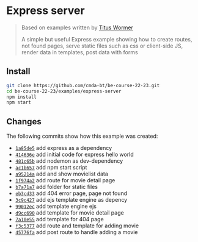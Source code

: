 # Express server

> Based on examples written by [Titus Wormer](http://wooorm.com)
> 
> A simple but useful Express example showing how to create routes, not found
> pages, serve static files such as css or client-side JS, render data in templates, 
> post data with forms


## Install


```bash
git clone https://github.com/cmda-bt/be-course-22-23.git
cd be-course-22-23/examples/express-server
npm install
npm start
```

## Changes

The following commits show how this example was created:

*   [`1a85de5`](https://github.com/cmda-bt/be-course-21-22/commit/1a85de5b95455ded01b4d86ad73a6b023c4d8b4d)
    add express as a dependency
*   [`414636e`](https://github.com/cmda-bt/be-course-21-22/commit/414636e67f11211b37ce2811a8e15cb895a9066d)
    add initial code for express hello world
*   [`481c65b`](https://github.com/cmda-bt/be-course-21-22/commit/481c65b4a4075a8f27169dd7594eccb94b9e2440)
    add nodemon as dev-dependency
*   [`ac1b657`](https://github.com/cmda-bt/be-course-21-22/commit/ac1b6573276df230ac22775a2a7740c385d1a88e)
    add npm start script
*   [`a95214a`](https://github.com/cmda-bt/be-course-21-22/commit/a95214aec8a756112554e158dd6a5e00173e08ab)
    add and show movielist data
*   [`1f974a2`](https://github.com/cmda-bt/be-course-21-22/commit/1f974a28b7554080a1e072aea31b96ba32f2c8ba)
    add route for movie detail page
*   [`b7a71a7`](https://github.com/cmda-bt/be-course-21-22/commit/b7a71a7833aef3b48e9058b977602188b5bcfccb)
    add folder for static files
*   [`eb3cd33`](https://github.com/cmda-bt/be-course-21-22/commit/eb3cd3362397903cd6c790d6c84fbdb73f86fbdc)
    add 404 error page, page not found
*   [`3c9c427`](https://github.com/cmda-bt/be-course-21-22/commit/3c9c427921435c2761908be19c3c5629cb246fdc)
    add ejs template engine as depency
*   [`99012ec`](https://github.com/cmda-bt/be-course-21-22/commit/99012ec12ddd97ba6d6fc2fc354b29100bf21d33)
    add template engine ejs
*   [`d9cc690`](https://github.com/cmda-bt/be-course-21-22/commit/d9cc690546e4b68c3e550741b975480b49947757)
    add template for movie detail page
*   [`7a10e55`](https://github.com/cmda-bt/be-course-21-22/commit/7a10e55f126719b7ae0a1cc2b69b61af37f04886)
    add template for 404 page
*   [`f3c5377`](https://github.com/cmda-bt/be-course-21-22/commit/f3c537787214fdff61bbc97a848dd865d15c6e7c)
    add route and template for adding movie
*   [`45776fa`](https://github.com/cmda-bt/be-course-21-22/commit/45776fa83b5045e3b00e3d343a8670fd96184e97)
    add post route to handle adding a movie
